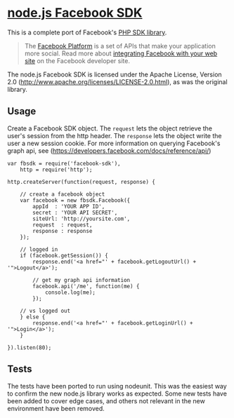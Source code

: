[node.js Facebook SDK](https://github.com/tenorviol/node-facebook-sdk)
======================

This is a complete port of Facebook's [PHP SDK library](http://github.com/facebook/php-sdk).

> The [Facebook Platform](http://developers.facebook.com/) is
> a set of APIs that make your application more social. Read more about
> [integrating Facebook with your web site](http://developers.facebook.com/docs/guides/web)
> on the Facebook developer site.

The node.js Facebook SDK is licensed under the Apache License, Version 2.0
(http://www.apache.org/licenses/LICENSE-2.0.html), as was the original library.

Usage
-----

Create a Facebook SDK object. The `request` lets the object retrieve the
user's session from the http header. The `response` lets the object write
the user a new session cookie. For more information on querying Facebook's
graph api, see (https://developers.facebook.com/docs/reference/api/)


	var fbsdk = require('facebook-sdk'),
		http = require('http');
	
	http.createServer(function(request, response) {
		
		// create a facebook object
		var facebook = new fbsdk.Facebook({
			appId  : 'YOUR APP ID',
			secret : 'YOUR API SECRET',
			siteUrl: 'http://yoursite.com',
			request  : request,
			response : response
		});
		
		// logged in
		if (facebook.getSession()) {
			response.end('<a href="' + facebook.getLogoutUrl() + '">Logout</a>');
			
			// get my graph api information
			facebook.api('/me', function(me) {
				console.log(me);
			});
			
		// vs logged out
		} else {
			response.end('<a href="' + facebook.getLoginUrl() + '">Login</a>');
		}
		
	}).listen(80);


Tests
-----

The tests have been ported to run using nodeunit. This was the easiest way to confirm
the new node.js library works as expected. Some new tests have been added to cover
edge cases, and others not relevant in the new environment have been removed.
